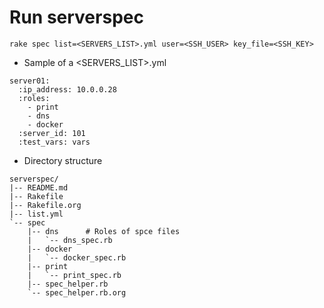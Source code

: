 # Run serverspec

```
rake spec list=<SERVERS_LIST>.yml user=<SSH_USER> key_file=<SSH_KEY>
```

* Sample of a <SERVERS_LIST>.yml

```
server01:
  :ip_address: 10.0.0.28
  :roles:
    - print
    - dns
    - docker
  :server_id: 101
  :test_vars: vars
```


* Directory structure

```
serverspec/
|-- README.md
|-- Rakefile
|-- Rakefile.org
|-- list.yml
`-- spec
    |-- dns      # Roles of spce files
    |   `-- dns_spec.rb
    |-- docker
    |   `-- docker_spec.rb
    |-- print
    |   `-- print_spec.rb
    |-- spec_helper.rb
    `-- spec_helper.rb.org
```
